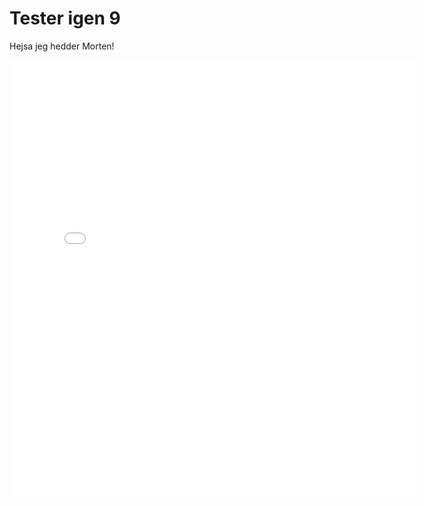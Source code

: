 # Tester igen 9

Hejsa jeg hedder Morten!

<iframe src="/images/TimeSlider.html" style="border:none;height:700px;width:650px;"/>
